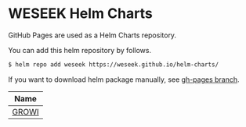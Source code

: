 # WESEEK Helm Charts

GitHub Pages are used as a Helm Charts repository.

You can add this helm repository by follows.

```bash
$ helm repo add weseek https://weseek.github.io/helm-charts/
```

If you want to download helm package manually, see [gh-pages branch](https://github.com/weseek/helm-charts/tree/gh-pages).

|Name                   |
| --------------------- |
|[GROWI](./charts/growi)|
